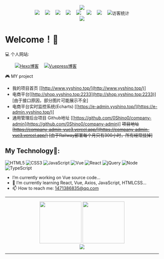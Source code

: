 
<!-- 敲代码的图片 -->
<div align="center" ><img order-radius="100px" src="https://shinoimg.yyshino.top/img/202210151659756.gif"/></div>

<!-- 个人资料徽标 -->
<div align="center">
  <a href="https://sunguoqi.com/"><img src="https://img.shields.io/badge/website-%E4%B8%AA%E4%BA%BA%E7%BD%91%E7%AB%99-blue"></a>&emsp;
  <a href="https://twitter.com/sun0225SUN/"><img src="https://img.shields.io/badge/twitter-%E6%8E%A8%E7%89%B9-blue"></a>&emsp;
  <a href="https://www.facebook.com/profile.php?id=100070064104265/"><img src="https://img.shields.io/badge/facebook-%E8%84%B8%E4%B9%A6-003472"></a>&emsp;
  <a href="https://www.youtube.com/channel/UC4nDk0V8I1c6m3CIo0F2LIQ"><img src="https://img.shields.io/badge/youtube-%E6%B2%B9%E7%AE%A1-c32136"></a>&emsp;
  <a href="https://blog.csdn.net/weixin_50915462/"><img src="https://img.shields.io/badge/CSDN-%E5%8D%9A%E5%AE%A2-c32136"></a>&emsp;
  <a href="https://space.bilibili.com/448488855/"><img src="https://img.shields.io/badge/bilibili-B%E7%AB%99-ff69b4"></a>&emsp;
  <a href="https://www.zhihu.com/people/yyshino"><img src="https://img.shields.io/badge/zhihu-%E7%9F%A5%E4%B9%8E-blue"></a>&emsp;
<!-- 访客数统计徽标 -->
  <img src="https://visitor-badge.glitch.me/badge?page_id=0Shino0" alt="访客统计" /></div>

<!-- 贪吃蛇代码贡献图 -->
<div align="center"><img src="https://cdn.jsdelivr.net/gh/sun0225SUN/sun0225SUN/contribution-snake/github-contribution-grid-snake.svg" /></div>

# Welcome！👋 

:computer: 个人网站:

&emsp;&emsp; 
<a href="https://blog.yyshino.top/"><img src="https://img.shields.io/badge/-%E6%88%91%E7%9A%84Hexo%E5%8D%9A%E5%AE%A2-3CD6B4?style=flat-square&logo=hexo" alt="Hexo博客"></a>&emsp;
<a href="https://v-blog.yyshino.top/"><img src="https://img.shields.io/badge/-Vuepress博客-3CD6B4?style=flat-square&logo=vue" alt="Vuepress博客"></a>&emsp;


:video_game: MY project
  - 我的项目首页 [[http://www.yyshino.top/](http://www.yyshino.top/)]
  - 电商平台[[http://shop.yyshino.top:2233](http://shop.yyshino.top:2233)] [由于接口原因，部分图片可能展示不全]
  - 电商平台实时监控系统(Echarts) [[https://e-admin.yyshino.top/](https://e-admin.yyshino.top/)]
  - 通用管理后台项目 Github地址 [[https://github.com/0Shino0/company-admin](https://github.com/0Shino0/company-admin)] ~~项目地址[https://company-admin-vue3.vercel.app/](https://company-admin-vue3.vercel.app/) [由于Railway部署每个月只有300小时，所有经常挂掉]~~


## My Technology🔭: 

![HTML5](https://img.shields.io/badge/-HTML5-E34F26?style=flat-square&logo=html5&logoColor=white)
![CSS3](https://img.shields.io/badge/-CSS3-1572B6?style=flat-square&logo=css3)
![JavaScript](https://img.shields.io/badge/-JavaScript-oringe?style=flat-square&logo=javascript)
![Vue](https://img.shields.io/badge/-Vue-4C6273?style=flat-square&logo=vue)
![React](https://img.shields.io/badge/-React-000000?style=flat-square&logo=react)
![jQuery](https://img.shields.io/badge/jquery-%230769AD.svg?style=style=flat-square&logo=jquery&logoColor=white)
![Node](https://camo.githubusercontent.com/86242e6435f410013a7f934b899e012658f424ad6cde81d909210bb9b46113ca/68747470733a2f2f696d672e736869656c64732e696f2f62616467652f2d4e6f64656a732d63306562643f7374796c653d666c61742d737175617265266c6f676f3d4e6f64652e6a73)
![TypeScript](https://img.shields.io/badge/-TypeScript-130F0B?style=flat-square&logo=typescript&logoColor=007ACD)

- I’m currently working on Vue source code...
- 🌱 I’m currently learning React, Vue, Axios, JavaScript, HTMLCSS...
- 📫 How to reach me: 1471386835@qq.com

---

<!-- GitHub数据统计 -->
<div align="center">
  <img height="137px" src="https://github-readme-stats.vercel.app/api?username=0shino0&hide_title=true&hide_border=true&show_icons=trueline_height=21&text_color=000&icon_color=000&bg_color=0,ea6161,ffc64d,fffc4d,52fa5a&theme=graywhite" />
  <img height="137px" src="https://github-readme-stats.vercel.app/api/top-langs/?username=0shino0&hide_title=true&hide_border=true&layout=compact&langs_count=6&text_color=000&icon_color=fff&bg_color=0,52fa5a,4dfcff,c64dff&theme=graywhite" />
</div>

<div align="center"> <img src="https://activity-graph.herokuapp.com/graph?username=0Shino0&theme=xcode" /> </div>

---


<!--
**MysticalGuest/mysticalguest** is a ✨ _special_ ✨ repository 
because its `README.md` (this file) appears on your GitHub profile.

Here are some ideas to get you started:

- 🔭 I’m currently working on ...
- 🌱 I’m currently learning ...
- 👯 I’m looking to collaborate on ...
- 🤔 I’m looking for help with ...
- 💬 Ask me about ...
- 📫 How to reach me: ...
- 😄 Pronouns: ...
- ⚡ Fun fact: ...
-->
